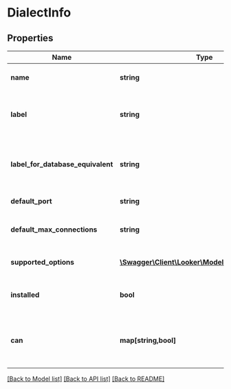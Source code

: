 # DialectInfo

## Properties
Name | Type | Description | Notes
------------ | ------------- | ------------- | -------------
**name** | **string** | The name of the dialect | [optional] 
**label** | **string** | The human-readable label of the connection | [optional] 
**label_for_database_equivalent** | **string** | What the dialect calls the equivalent of a normal SQL table | [optional] 
**default_port** | **string** | Default port number | [optional] 
**default_max_connections** | **string** | Default number max connections | [optional] 
**supported_options** | [**\Swagger\Client\Looker\Model\DialectInfoOptions**](DialectInfoOptions.md) | Option support details | [optional] 
**installed** | **bool** | Is the supporting driver installed | [optional] 
**can** | **map[string,bool]** | Operations the current user is able to perform on this object | [optional] 

[[Back to Model list]](../README.md#documentation-for-models) [[Back to API list]](../README.md#documentation-for-api-endpoints) [[Back to README]](../README.md)


